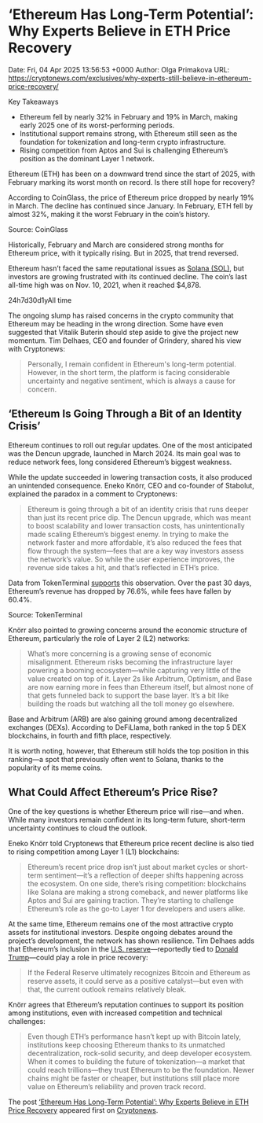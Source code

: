 # ‘Ethereum Has Long-Term Potential’: Why Experts Believe in ETH Price Recovery

Date: Fri, 04 Apr 2025 13:56:53 +0000
Author: Olga Primakova
URL: https://cryptonews.com/exclusives/why-experts-still-believe-in-ethereum-price-recovery/

Key Takeaways

  * Ethereum fell by nearly 32% in February and 19% in March, making early 2025 one of its worst-performing periods.
  * Institutional support remains strong, with Ethereum still seen as the foundation for tokenization and long-term crypto infrastructure.
  * Rising competition from Aptos and Sui is challenging Ethereum’s position as the dominant Layer 1 network.



Ethereum (ETH) has been on a downward trend since the start of 2025, with February marking its worst month on record. Is there still hope for recovery?

According to CoinGlass, the price of Ethereum price dropped by nearly 19% in March. The decline has continued since January. In February, ETH fell by almost 32%, making it the worst February in the coin’s history.

Source: CoinGlass

Historically, February and March are considered strong months for Ethereum price, with it typically rising. But in 2025, that trend reversed.

Ethereum hasn’t faced the same reputational issues as [Solana (SOL)](https://cryptonews.com/exclusives/solana-price-crash-meme-coin-scandal-is-it-over-analyst-weighs-in/), but investors are growing frustrated with its continued decline. The coin’s last all-time high was on Nov. 10, 2021, when it reached $4,878.

24h7d30d1yAll time

The ongoing slump has raised concerns in the crypto community that Ethereum may be heading in the wrong direction. Some have even suggested that Vitalik Buterin should step aside to give the project new momentum. Tim Delhaes, CEO and founder of Grindery, shared his view with Cryptonews:

> Personally, I remain confident in Ethereum's long-term potential. However, in the short term, the platform is facing considerable uncertainty and negative sentiment, which is always a cause for concern.

## ‘Ethereum Is Going Through a Bit of an Identity Crisis’

Ethereum continues to roll out regular updates. One of the most anticipated was the Dencun upgrade, launched in March 2024. Its main goal was to reduce network fees, long considered Ethereum’s biggest weakness.

While the update succeeded in lowering transaction costs, it also produced an unintended consequence. Eneko Knörr, CEO and co-founder of Stabolut, explained the paradox in a comment to Cryptonews:

> Ethereum is going through a bit of an identity crisis that runs deeper than just its recent price dip. The Dencun upgrade, which was meant to boost scalability and lower transaction costs, has unintentionally made scaling Ethereum’s biggest enemy. In trying to make the network faster and more affordable, it’s also reduced the fees that flow through the system—fees that are a key way investors assess the network’s value. So while the user experience improves, the revenue side takes a hit, and that’s reflected in ETH’s price.

Data from TokenTerminal [supports](https://tokenterminal.com/explorer/projects/ethereum/metrics/revenue) this observation. Over the past 30 days, Ethereum’s revenue has dropped by 76.6%, while fees have fallen by 60.4%.

Source: TokenTerminal

Knörr also pointed to growing concerns around the economic structure of Ethereum, particularly the role of Layer 2 (L2) networks:

> What’s more concerning is a growing sense of economic misalignment. Ethereum risks becoming the infrastructure layer powering a booming ecosystem—while capturing very little of the value created on top of it. Layer 2s like Arbitrum, Optimism, and Base are now earning more in fees than Ethereum itself, but almost none of that gets funneled back to support the base layer. It’s a bit like building the roads but watching all the toll money go elsewhere.

Base and Arbitrum (ARB) are also gaining ground among decentralized exchanges (DEXs). According to DeFiLlama, both ranked in the top 5 DEX blockchains, in fourth and fifth place, respectively.

It is worth noting, however, that Ethereum still holds the top position in this ranking—a spot that previously often went to Solana, thanks to the popularity of its meme coins.

## What Could Affect Ethereum’s Price Rise?

One of the key questions is whether Ethereum price will rise—and when. While many investors remain confident in its long-term future, short-term uncertainty continues to cloud the outlook.

Eneko Knörr told Cryptonews that Ethereum price recent decline is also tied to rising competition among Layer 1 (L1) blockchains:

> Ethereum’s recent price drop isn’t just about market cycles or short-term sentiment—it’s a reflection of deeper shifts happening across the ecosystem. On one side, there’s rising competition: blockchains like Solana are making a strong comeback, and newer platforms like Aptos and Sui are gaining traction. They’re starting to challenge Ethereum’s role as the go-to Layer 1 for developers and users alike.

At the same time, Ethereum remains one of the most attractive crypto assets for institutional investors. Despite ongoing debates around the project’s development, the network has shown resilience. Tim Delhaes adds that Ethereum’s inclusion in the [U.S. reserve](https://cryptonews.com/exclusives/trump-crypto-reserve-ridiculous-and-messed-up-experts-say/)—reportedly tied to [Donald Trump](https://cryptonews.com/exclusives/why-europe-is-so-nervous-about-pro-crypto-trump/)—could play a role in price recovery:

> If the Federal Reserve ultimately recognizes Bitcoin and Ethereum as reserve assets, it could serve as a positive catalyst—but even with that, the current outlook remains relatively bleak.

Knörr agrees that Ethereum’s reputation continues to support its position among institutions, even with increased competition and technical challenges:

> Even though ETH’s performance hasn’t kept up with Bitcoin lately, institutions keep choosing Ethereum thanks to its unmatched decentralization, rock-solid security, and deep developer ecosystem. When it comes to building the future of tokenization—a market that could reach trillions—they trust Ethereum to be the foundation. Newer chains might be faster or cheaper, but institutions still place more value on Ethereum’s reliability and proven track record.

The post [‘Ethereum Has Long-Term Potential’: Why Experts Believe in ETH Price Recovery](https://cryptonews.com/exclusives/why-experts-still-believe-in-ethereum-price-recovery/) appeared first on [Cryptonews](https://cryptonews.com).

